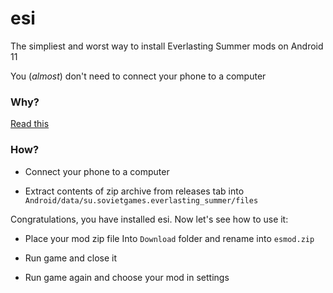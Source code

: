 # esi

The simpliest and worst way to install Everlasting Summer mods on Android 11

You (*almost*) don't need to connect your phone to a computer

### Why?

[Read this](https://developer.android.com/about/versions/11/privacy/storage#manage-device-storage)

### How?

* Connect your phone to a computer

* Extract contents of zip archive from releases tab into `Android/data/su.sovietgames.everlasting_summer/files`

Congratulations, you have installed esi. Now let's see how to use it:

* Place your mod zip file Into `Download` folder and rename into `esmod.zip`

* Run game and close it

* Run game again and choose your mod in settings